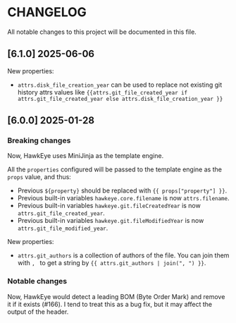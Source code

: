 # CHANGELOG

All notable changes to this project will be documented in this file.

## [6.1.0] 2025-06-06

New properties:

* `attrs.disk_file_creation_year` can be used to replace not existing git history attrs values like `{{attrs.git_file_created_year if attrs.git_file_created_year else attrs.disk_file_creation_year }}`

## [6.0.0] 2025-01-28

### Breaking changes

Now, HawkEye uses MiniJinja as the template engine.

All the `properties` configured will be passed to the template engine as the `props` value, and thus:

* Previous `${property}` should be replaced with `{{ props["property"] }}`.
* Previous built-in variables `hawkeye.core.filename` is now `attrs.filename`.
* Previous built-in variables `hawkeye.git.fileCreatedYear` is now `attrs.git_file_created_year`.
* Previous built-in variables `hawkeye.git.fileModifiedYear` is now `attrs.git_file_modified_year`.

New properties:

* `attrs.git_authors` is a collection of authors of the file. You can join them with `, ` to get a string by `{{ attrs.git_authors | join(", ") }}`.

### Notable changes

Now, HawkEye would detect a leading BOM (Byte Order Mark) and remove it if it exists (#166). I tend to treat this as a bug fix, but it may affect the output of the header.
